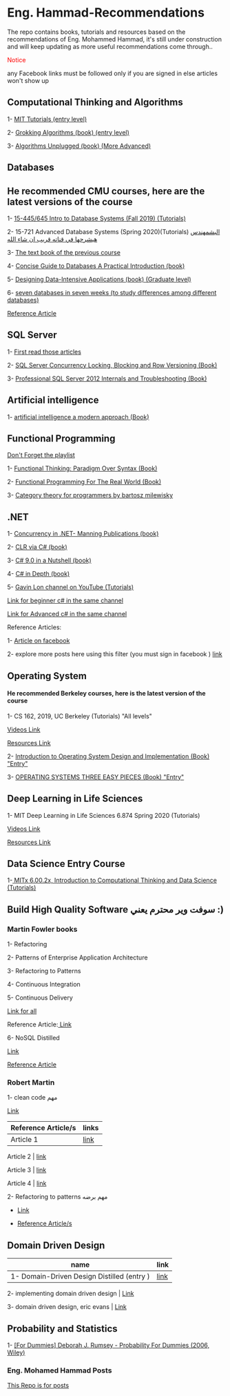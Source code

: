 # Eng. Hammad-Recommendations
The repo contains books, tutorials and resources based on the recommendations of Eng. Mohammed Hammad, it's still under construction and will keep updating as more useful recommendations come through..

<p style="color: red"> Notice </p><p> any Facebook links must be followed only if you are signed in else articles won't show up </p>

## Computational Thinking and Algorithms

1- <a href="https://m.youtube.com/watch?v=Q_itdXI3YeE&list=PLRJdqdXieSHN0U9AdnmwD-9QcR9hmw04d&index=1" target="_blank">MIT Tutorials (entry level)</a>

2- <a href="https://bit.ly/3xl71jO" target="_blank"> Grokking Algorithms (book) (entry level) </a>

3- <a href="https://link.springer.com/book/10.1007/978-3-642-15328-0" target="_blank"> Algorithms Unplugged (book) (More Advanced) </a>

## Databases

## He recommended CMU courses, here are the latest versions of the course
1- <a href="https://www.youtube.com/playlist?list=PLSE8ODhjZXjbohkNBWQs_otTrBTrjyohi" target="_blank"> 15-445/645 Intro to Database Systems  (Fall 2019) (Tutorials)</a>

2-  15-721 Advanced Database Systems (Spring 2020)(Tutorials)
<a href="https://www.youtube.com/playlist?list=PLSE8ODhjZXjasmrEd2_Yi1deeE360zv5O" target="_blank">
البشمهندس هيشرحها في قناته قريب ان شاء الله


</a>

3- <a href="https://www.db-book.com/db7/index.html" target="_blank"> The text book of the previous course</a>


4- <a href="https://link.springer.com/book/10.1007/978-1-4471-5601-7" target="_blank">Concise Guide to Databases A Practical Introduction (book)</a>


5- <a href="https://github.com/Yang-Yanxiang/Designing-Data-Intensive-Applications/blob/master/Designing%20Data%20Intensive%20Applications.pdf" target="_blank" > Designing Data-Intensive Applications (book) (Graduate level)</a>


6- <a href="http://barbra-coco.dyndns.org/yuri/seven/seven2.pdf">seven databases in seven weeks (to study differences among different databases)</a>



<a href="https://bit.ly/2S2FOlV"> Reference Article </a>

## SQL Server

1- <a href="https://www.facebook.com/mohamed.hamedhammad/posts/2495377697201432" target="_blank"> First read those articles
</a>

2- <a href="https://www.red-gate.com/library/sql-server-concurrency-locking-blocking-and-row-versioning" target="_blank"> SQL Server Concurrency Locking, Blocking and Row Versioning  (Book)

</a>

3- <a href="http://2.droppdf.com/files/uXeQV/professional-sql-server-2012-internals-and-troubleshooting.pdf" target="_blank"> Professional SQL Server 2012 Internals and Troubleshooting (Book)
</a>



## Artificial intelligence

1- <a href="https://www.cin.ufpe.br/~tfl2/artificial-intelligence-modern-approach.9780131038059.25368.pdf" target="_blank"> artificial intelligence a modern approach  (Book)</a>

## Functional Programming
<a href="https://www.youtube.com/playlist?list=PLpbZuj8hP-I6F-Zj1Ay8nQ1rMnmFnlK2f" target="_blank"> Don't Forget the playlist </a>

1- <a href="https://oiipdf.com/download/2680" target="_blank"> Functional Thinking: Paradigm Over Syntax (Book) </a>

2- <a href=" https://doc.lagout.org/programmation/Functional%20Programming/Functional%20Programming%20For%20The%20Real%20World.pdf" target="_blank"> Functional Programming For The Real World (Book) </a>

3- <a href="https://github.com/hmemcpy/milewski-ctfp-pdf"> Category theory for programmers by bartosz milewisky </a>


## .NET


1- <a href="https://itbook.store/files/9781617292996/chapter7.pdf" target="_blank"> Concurrency in .NET- Manning Publications (book)</a>


2- <a href="http://sd.blackball.lv/library/CLR_via_CSharp_(Jeffrey_Richter_4th_Edition).pdf" target="_blank"> CLR via C#  (book) </a>

3- <a href="http://scienceadvantage.net/wp-content/uploads/2020/09/C-8.0-In-A-Nutshell-The-Definitive-Reference-02.06.2020.-.pdf"> C# 9.0 in a Nutshell (book)</a>

4- <a href="https://www.manning.com/books/c-sharp-in-depth-fourth-edition"> C# in Depth (book)</a>

5- <a href="https://www.youtube.com/channel/UCa-Qgwt5VxN0iP3q6reHN6g"> Gavin Lon channel on YouTube (Tutorials)</a>

<a href="https://www.youtube.com/playlist?list=PL4LFuHwItvKbneXxSutjeyz6i1w32K6di">Link for beginner c# in the same channel </a>


<a href="https://www.youtube.com/playlist?list=PL4LFuHwItvKaOi-bN1E2WUVyZbuRhVokL" >Link for Advanced c# in the same channel </a>

Reference Articles:

1- <a href="https://www.facebook.com/mohamed.hamedhammad/posts/5345089308896909">Article on facebook </a>

2- explore more posts here using this filter (you must sign in facebook ) <a href="https://www.facebook.com/profile/100001876777351/search/?q=c%23%20"> link </a>

## Operating System

#### He recommended Berkeley courses, here is the latest version of the course
1- CS 162, 2019, UC Berkeley (Tutorials) "All levels"

<a href="https://www.bilibili.com/video/BV1e7411B7Ja?p=3" target="_blank"> Videos Link </a>

<a href="https://inst.eecs.berkeley.edu/~cs162/sp19/" target="_blank"> Resources Link </a>

2- <a href="https://www.springer.com/gp/book/9781846288425" target="_blank"> Introduction to Operating System Design and Implementation (Book) "Entry" </a>

3- <a href="https://pages.cs.wisc.edu/~remzi/OSTEP/" target="_blank"> OPERATING SYSTEMS THREE EASY PIECES (Book) "Entry" </a>

##  Deep Learning in Life Sciences

1- MIT Deep Learning in Life Sciences 6.874 Spring 2020 (Tutorials)

<a href="https://www.youtube.com/playlistlist=PLypiXJdtIca5ElZMWHl4HMeyle2AzUgVB" target="_blank"> Videos Link</a>


<a href="https://mit6874.github.io/?fbclid=IwAR1Kg-k_QVFUDhSD4BzmQCKuW7MObuq5JUSj-VSmDALOF86FIn8-JZO2kEY" target="_blank"> Resources Link </a>


## Data Science Entry Course


1-<a href="https://www.edx.org/course/introduction-to-computational-thinking-and-data-4" target="_blank"> MITx 6.00.2x, Introduction to Computational Thinking and Data Science (Tutorials) </a>


## Build High Quality Software سوفت وير محترم يعني :)

### Martin Fowler books
1- Refactoring

2- Patterns of Enterprise Application Architecture

3- Refactoring to Patterns

4- Continuous Integration

5- Continuous Delivery

<a href=" https://martinfowler.com/books/"> Link for all</a>

Reference Article:<a href="https://www.facebook.com/mohamed.hamedhammad/posts/4783645665041279"> Link</a>

6- NoSQL Distilled

<a href="https://bigdata-ir.com/wp-content/uploads/2017/04/NoSQL-Distilled.pdf">Link</a>

<a href="https://www.facebook.com/mohamed.hamedhammad/posts/2485104038228798"> Reference Article </a>


### Robert Martin

1- clean code مهم

<a href="https://github.com/ontiyonke/book-1/blob/master/%5BPROGRAMMING%5D%5BClean%20Code%20by%20Robert%20C%20Martin%5D.pdf"> Link </a>

Reference Article/s | links
--- | ---
 Article 1 |  [link](https://www.facebook.com/mohamed.hamedhammad/posts/3933517646720756)

 Article 2  |  [link](https://www.facebook.com/mohamed.hamedhammad/posts/5061941820544994)

 Article 3 | [link](https://www.facebook.com/mohamed.hamedhammad/posts/3586703234735534)

 Article 4  |  [link](https://www.facebook.com/mohamed.hamedhammad/posts/5195362743869567)

2- Refactoring to patterns مهم برضه

- [Link](https://github.com/abhinavkorpal/awesome-computer-science-EBook/blob/master/DesignPatterns/Refactoring%20To%20Patterns%20-%20Joshua%20Kerievsky.pdf)

- [Reference Article/s](https://www.facebook.com/mohamed.hamedhammad/posts/4565269806878867)


## Domain Driven Design

name | link
--- | ---
1- Domain-Driven Design Distilled (entry ) | [link](https://www.amazon.com/Domain-Driven-Design-Distilled-Vaughn-Vernon/dp/0134434420)

2- implementing domain driven design | [Link](https://www.amazon.com/Implementing-Domain-Driven-Design-Vaughn-Vernon/dp/0321834577)

3- domain driven design, eric evans | [Link](https://www.amazon.com/Domain-Driven-Design-Tackling-Complexity-Software/dp/0321125215)


## Probability and Statistics

1- <a href="http://libgen.gs/get.php?md5=1ccb8da43945e52e3835007e053677c5&key=UWEPRE3S9Y7A5F5Q&mirr=1" target="_blank"> [For Dummies] Deborah J. Rumsey - Probability For Dummies (2006, Wiley)</a>


### Eng. Mohamed Hammad Posts

<a href="https://github.com/Fighteros/Eng-Mohamed-Hammad-Posts" target="_blank"> This Repo is for posts</a>
